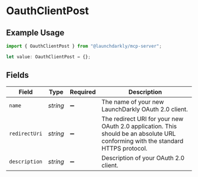 # OauthClientPost

## Example Usage

```typescript
import { OauthClientPost } from "@launchdarkly/mcp-server";

let value: OauthClientPost = {};
```

## Fields

| Field                                                                                                                            | Type                                                                                                                             | Required                                                                                                                         | Description                                                                                                                      |
| -------------------------------------------------------------------------------------------------------------------------------- | -------------------------------------------------------------------------------------------------------------------------------- | -------------------------------------------------------------------------------------------------------------------------------- | -------------------------------------------------------------------------------------------------------------------------------- |
| `name`                                                                                                                           | *string*                                                                                                                         | :heavy_minus_sign:                                                                                                               | The name of your new LaunchDarkly OAuth 2.0 client.                                                                              |
| `redirectUri`                                                                                                                    | *string*                                                                                                                         | :heavy_minus_sign:                                                                                                               | The redirect URI for your new OAuth 2.0 application. This should be an absolute URL conforming with the standard HTTPS protocol. |
| `description`                                                                                                                    | *string*                                                                                                                         | :heavy_minus_sign:                                                                                                               | Description of your OAuth 2.0 client.                                                                                            |